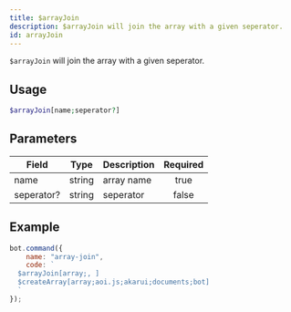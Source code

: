 ```yaml
---
title: $arrayJoin
description: $arrayJoin will join the array with a given seperator.
id: arrayJoin
---
```


`$arrayJoin` will join the array with a given seperator.

## Usage

```php
$arrayJoin[name;seperator?]
```

## Parameters

| Field      | Type   | Description | Required |
|------------|--------|-------------|:--------:|
| name       | string | array name  |   true   |
| seperator? | string | seperator   |  false   |

## Example

```javascript
bot.command({
    name: "array-join",
    code: `
  $arrayJoin[array;, ]
  $createArray[array;aoi.js;akarui;documents;bot]
  `
});
```